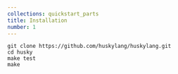 ```yaml
---
collections: quickstart_parts
title: Installation
number: 1
---
```


    git clone https://github.com/huskylang/huskylang.git
    cd husky
    make test
    make
